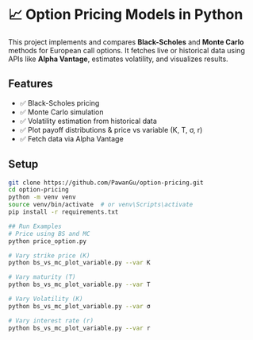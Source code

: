 # 📈 Option Pricing Models in Python

This project implements and compares **Black-Scholes** and **Monte Carlo** methods for European call options. It fetches live or historical data using APIs like **Alpha Vantage**, estimates volatility, and visualizes results.

## Features

- ✅ Black-Scholes pricing
- ✅ Monte Carlo simulation
- ✅ Volatility estimation from historical data
- ✅ Plot payoff distributions & price vs variable (K, T, σ, r)
- ✅ Fetch data via Alpha Vantage

## Setup

```bash
git clone https://github.com/PawanGu/option-pricing.git
cd option-pricing
python -m venv venv
source venv/bin/activate  # or venv\Scripts\activate
pip install -r requirements.txt

## Run Examples
# Price using BS and MC
python price_option.py

# Vary strike price (K)
python bs_vs_mc_plot_variable.py --var K

# Vary maturity (T)
python bs_vs_mc_plot_variable.py --var T

# Vary Volatility (K)
python bs_vs_mc_plot_variable.py --var σ

# Vary interest rate (r)
python bs_vs_mc_plot_variable.py --var r
